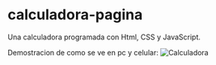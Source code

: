 # calculadora-pagina
Una calculadora programada con Html, CSS y JavaScript.

Demostracion de como se ve en pc y celular:
![Calculadora](https://github.com/user-attachments/assets/6e126158-a9a0-40ce-a5c9-0d6ffa07ec54)

